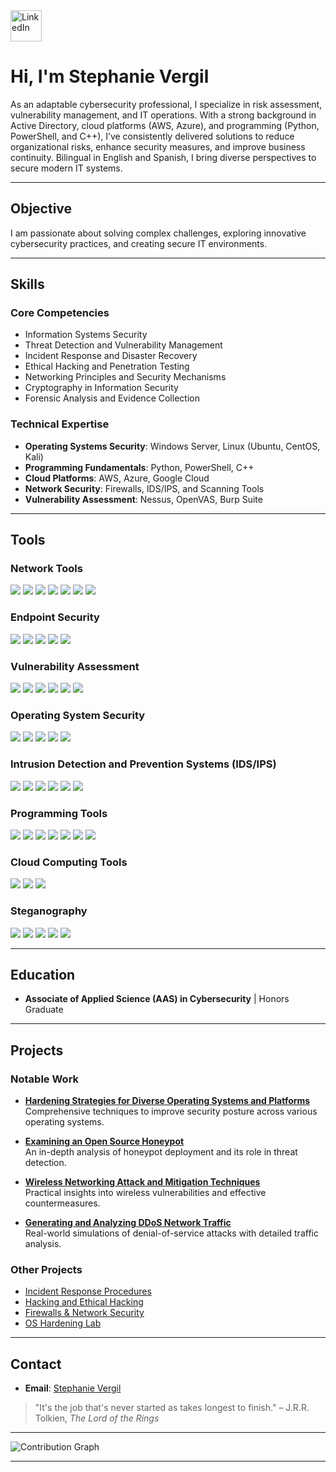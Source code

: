 <a href="https://linkedin.com/in/stephanie-vergil-8982142a8">
  <img src="https://user-images.githubusercontent.com/74038190/235294012-0a55e343-37ad-4b0f-924f-c8431d9d2483.gif" alt="LinkedIn" style="width: 50px; height: 50px;">
</a>

# Hi, I'm Stephanie Vergil 

As an adaptable cybersecurity professional, I specialize in risk assessment, vulnerability management, and IT operations. With a strong background in Active Directory, cloud platforms (AWS, Azure), and programming (Python, PowerShell, and C++), I’ve consistently delivered solutions to reduce organizational risks, enhance security measures, and improve business continuity. Bilingual in English and Spanish, I bring diverse perspectives to secure modern IT systems.

---

## Objective  

I am passionate about solving complex challenges, exploring innovative cybersecurity practices, and creating secure IT environments.

---

## Skills  

### Core Competencies  
- Information Systems Security  
- Threat Detection and Vulnerability Management  
- Incident Response and Disaster Recovery  
- Ethical Hacking and Penetration Testing  
- Networking Principles and Security Mechanisms  
- Cryptography in Information Security  
- Forensic Analysis and Evidence Collection  

### Technical Expertise  
- **Operating Systems Security**: Windows Server, Linux (Ubuntu, CentOS, Kali)  
- **Programming Fundamentals**: Python, PowerShell, C++  
- **Cloud Platforms**: AWS, Azure, Google Cloud  
- **Network Security**: Firewalls, IDS/IPS, and Scanning Tools  
- **Vulnerability Assessment**: Nessus, OpenVAS, Burp Suite  

---

## Tools  

### Network Tools  
<div>
<a href="https://www.wireshark.org/"><img src="https://img.shields.io/badge/-Wireshark-1679A7?&style=for-the-badge&logo=Wireshark&logoColor=white" /></a>  
<a href="https://nmap.org/"><img src="https://img.shields.io/badge/-nmap-4682B4?&style=for-the-badge&logo=nmap&logoColor=white" /></a>  
<a href="https://www.wireshark.org/docs/man-pages/"><img src="https://img.shields.io/badge/-Packet_Analysis-000000?&style=for-the-badge&logo=Analysis&logoColor=white" /></a>  
<a href="https://tcpdump.org/"><img src="https://img.shields.io/badge/-tcpdump-4B8BBE?&style=for-the-badge&logo=Linux&logoColor=white" /></a>  
<a href="https://netcat.sourceforge.net/"><img src="https://img.shields.io/badge/-Netcat-333333?&style=for-the-badge&logo=Network&logoColor=white" /></a>
<a href="https://www.zabbix.com/"><img src="https://img.shields.io/badge/-Zabbix-FF4C00?&style=for-the-badge&logo=Zabbix&logoColor=white" /></a>
<a href="https://nagios.org/"><img src="https://img.shields.io/badge/-Nagios-5C5C5C?&style=for-the-badge&logo=Nagios&logoColor=white" /></a>
</div>

### Endpoint Security  
<div>
<a href="https://www.microsoft.com/en-us/security/business/threat-protection/microsoft-defender-endpoint"><img src="https://img.shields.io/badge/-Windows_Defender-0078D7?&style=for-the-badge&logo=Microsoft&logoColor=white" /></a>  
<a href="https://www.broadcom.com/products/cyber-security/endpoint/symantec-endpoint-protection"><img src="https://img.shields.io/badge/-Symantec_Endpoint_Protection-FFD700?&style=for-the-badge&logo=Symantec&logoColor=black" /></a>  
<a href="https://www.crowdstrike.com/"><img src="https://img.shields.io/badge/-CrowdStrike-FF0000?&style=for-the-badge&logo=CrowdStrike&logoColor=white" /></a>  
<a href="https://www.carbonblack.com/"><img src="https://img.shields.io/badge/-Carbon_Black-333333?&style=for-the-badge&logo=VMware&logoColor=white" /></a>
<a href="https://www.trendmicro.com/"><img src="https://img.shields.io/badge/-TrendMicro-D71A28?&style=for-the-badge&logo=TrendMicro&logoColor=white" /></a>
</div>

### Vulnerability Assessment  
<div>
<a href="https://www.tenable.com/products/nessus"><img src="https://img.shields.io/badge/-Nessus-00A4BD?&style=for-the-badge&logo=Tenable&logoColor=white" /></a>  
<a href="https://www.qualys.com/"><img src="https://img.shields.io/badge/-Qualys-EB0028?&style=for-the-badge&logo=Qualys&logoColor=white" /></a>  
<a href="https://www.openvas.org/"><img src="https://img.shields.io/badge/-OpenVAS-4CAF50?&style=for-the-badge&logo=Security&logoColor=white" /></a>  
<a href="https://portswigger.net/burp"><img src="https://img.shields.io/badge/-Burp_Suite-F8941D?&style=for-the-badge&logo=PortSwigger&logoColor=white" /></a>  
<a href="https://www.kali.org/tools/sqlmap/"><img src="https://img.shields.io/badge/-SQLmap-CC2927?&style=for-the-badge&logo=MicrosoftSQLServer&logoColor=white" /></a>
<a href="https://www.rapid7.com/"><img src="https://img.shields.io/badge/-Rapid7-000000?&style=for-the-badge&logo=Rapid7&logoColor=white" /></a>
</div>

### Operating System Security  
<div>
<a href="https://www.microsoft.com/en-us/windows-server"><img src="https://img.shields.io/badge/-Windows_Server-0078D7?&style=for-the-badge&logo=Windows&logoColor=white" /></a>
<a href="https://ubuntu.com/"><img src="https://img.shields.io/badge/-Ubuntu-333333?&style=for-the-badge&logo=Ubuntu&logoColor=white" /></a>
<a href="https://www.redhat.com/en/technologies/linux-platforms/enterprise-linux"><img src="https://img.shields.io/badge/-Red_Hat-EE0000?&style=for-the-badge&logo=RedHat&logoColor=white" /></a>
<a href="https://www.kali.org/"><img src="https://img.shields.io/badge/-Kali_Linux-557C94?&style=for-the-badge&logo=KaliLinux&logoColor=white" /></a>
<a href="https://centos.org/"><img src="https://img.shields.io/badge/-CentOS-262577?&style=for-the-badge&logo=CentOS&logoColor=white" /></a>
</div>

### Intrusion Detection and Prevention Systems (IDS/IPS)  
<div>
<a href="https://securityonion.net/"><img src="https://img.shields.io/badge/-Security_Onion-000000?&style=for-the-badge&logo=Security&logoColor=white" /></a>  
<a href="https://snort.org/"><img src="https://img.shields.io/badge/-Snort-000000?&style=for-the-badge&logo=Snort&logoColor=white" /></a>  
<a href="https://suricata.io/"><img src="https://img.shields.io/badge/-Suricata-EF3B2D?&style=for-the-badge&logo=Suricata&logoColor=white" /></a>  
<a href="https://zeek.org/"><img src="https://img.shields.io/badge/-Zeek-777BB4?&style=for-the-badge&logo=Zeek&logoColor=white" /></a>  
<a href="https://www.wazuh.com/"><img src="https://img.shields.io/badge/-Wazuh-333333?&style=for-the-badge&logo=Security&logoColor=white" /></a>
<a href="https://ossec.github.io/"><img src="https://img.shields.io/badge/-OSSEC-4CAF50?&style=for-the-badge&logo=OSSEC&logoColor=white" /></a>
</div>

### Programming Tools  
<div>
<a href="https://code.visualstudio.com/"><img src="https://img.shields.io/badge/-Visual_Studio_Code-007ACC?&style=for-the-badge&logo=VisualStudioCode&logoColor=white" /></a>
<a href="https://www.python.org/"><img src="https://img.shields.io/badge/-Python-3776AB?&style=for-the-badge&logo=Python&logoColor=white" /></a>
<a href="https://www.gnu.org/software/bash/"><img src="https://img.shields.io/badge/-Bash-333333?&style=for-the-badge&logo=GNU&logoColor=white" /></a>
<a href="https://git-scm.com/"><img src="https://img.shields.io/badge/-Git-F05032?&style=for-the-badge&logo=Git&logoColor=white" /></a>
<a href="https://www.jetbrains.com/pycharm/"><img src="https://img.shields.io/badge/-PyCharm-0F6D9E?&style=for-the-badge&logo=PyCharm&logoColor=white" /></a>
<a href="https://cplusplus.com/"><img src="https://img.shields.io/badge/-C++-00599C?style=for-the-badge&logo=Cplusplus&logoColor=white" /></a>
<a href="https://developer.apple.com/xcode/"><img src="https://img.shields.io/badge/-Xcode-1575F9?style=for-the-badge&logo=Xcode&logoColor=white" /></a>
</div>

### Cloud Computing Tools  
<div>
<a href="https://aws.amazon.com/"><img src="https://img.shields.io/badge/-AWS-232F3E?&style=for-the-badge&logo=AmazonAWS&logoColor=white" /></a>
<a href="https://azure.microsoft.com/"><img src="https://img.shields.io/badge/-Azure-0078D7?&style=for-the-badge&logo=MicrosoftAzure&logoColor=white" /></a>
<a href="https://cloud.google.com/"><img src="https://img.shields.io/badge/-Google_Cloud-4285F4?&style=for-the-badge&logo=GoogleCloud&logoColor=white" /></a>
</div>

### Steganography  
<div>
<a href="https://www.openstego.com/"><img src="https://img.shields.io/badge/-OpenStego-333333?&style=for-the-badge&logo=Steganography&logoColor=white" /></a>  
<a href="https://github.com/abeluck/stegdetect"><img src="https://img.shields.io/badge/-StegDetect-4E9A06?&style=for-the-badge&logo=Linux&logoColor=white" /></a>  
<a href="https://cryptii.com/"><img src="https://img.shields.io/badge/-Cryptii-FF5733?&style=for-the-badge&logo=Tools&logoColor=white" /></a>  
<a href="https://stegosuite.org/"><img src="https://img.shields.io/badge/-StegoSuite-008000?&style=for-the-badge&logo=Linux&logoColor=white" /></a>
<a href="https://github.com/JohnHammond/Steganography"><img src="https://img.shields.io/badge/-Stego_Toolbox-800080?&style=for-the-badge&logo=GitHub&logoColor=white" /></a>
</div>

---

## Education  

- **Associate of Applied Science (AAS) in Cybersecurity** | Honors Graduate  

---

## Projects  

### Notable Work  

- **[Hardening Strategies for Diverse Operating Systems and Platforms](https://github.com/StephVergil/Hardening-Strategies-for-Diverse-Operating-Systems-and-Platforms)**  
  Comprehensive techniques to improve security posture across various operating systems.  

- **[Examining an Open Source Honeypot](https://github.com/StephVergil/Examining-an-Open-Source-Honeypot)**  
  An in-depth analysis of honeypot deployment and its role in threat detection.  

- **[Wireless Networking Attack and Mitigation Techniques](https://github.com/StephVergil/Wireless-Networking-Attack-and-Mitigation-Techniques)**  
  Practical insights into wireless vulnerabilities and effective countermeasures.  

- **[Generating and Analyzing DDoS Network Traffic](https://github.com/StephVergil/Generating-capturing-and-Analyzing-DoS-and-DDoS-centric-Network-Traffic)**  
  Real-world simulations of denial-of-service attacks with detailed traffic analysis.  

### Other Projects  

- [Incident Response Procedures](https://github.com/StephVergil/Incident-Response-Procedures)  
- [Hacking and Ethical Hacking](https://github.com/StephVergil/Hacking-and-Ethical-Hacking)  
- [Firewalls & Network Security](https://github.com/StephVergil/Firewalls-Network-Security)  
- [OS Hardening Lab](https://github.com/StephVergil/OS-Hardening-Lab-Results/tree/main)  

---

## Contact  


- **Email**: [Stephanie Vergil](mailto:Stephanievergil95@gmail.com)  

> "It's the job that's never started as takes longest to finish." – J.R.R. Tolkien, *The Lord of the Rings*

---

![Contribution Graph](https://github-readme-activity-graph.vercel.app/graph?username=StephVergil&theme=radical)

---
